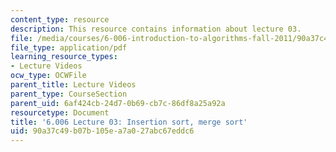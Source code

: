 ```yaml
---
content_type: resource
description: This resource contains information about lecture 03.
file: /media/courses/6-006-introduction-to-algorithms-fall-2011/90a37c49b07b105ea7a027abc67eddc6_MIT6_006F11_lec03.pdf
file_type: application/pdf
learning_resource_types:
- Lecture Videos
ocw_type: OCWFile
parent_title: Lecture Videos
parent_type: CourseSection
parent_uid: 6af424cb-24d7-0b69-cb7c-86df8a25a92a
resourcetype: Document
title: '6.006 Lecture 03: Insertion sort, merge sort'
uid: 90a37c49-b07b-105e-a7a0-27abc67eddc6
---
```

